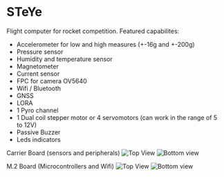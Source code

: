 # STeYe
Flight computer for rocket competition. 
Featured capabilites:
-  Accelerometer for low and high measures (+-16g and +-200g)
-  Pressure sensor
-  Humidity and temperature sensor
-  Magnetometer
-  Current sensor 
-  FPC for camera OV5640
-  Wifi / Bluetooth
-  GNSS
-  LORA
-  1 Pyro channel
-  1 Dual coil stepper motor or 4 servomotors (can work in the range of 5 to 12V)
-  Passive Buzzer
-  Leds indicators

Carrier Board (sensors and peripherals)
![Top View](https://github.com/user-attachments/assets/f09abfa1-e22d-46dc-ae9a-ede96a77ca30)
![Bottom view](https://github.com/user-attachments/assets/6a1c2b20-a7e8-4c4b-b34a-662e1468043d)

M.2 Board (Microcontrollers and Wifi)
![Top View](https://github.com/user-attachments/assets/85c0ef93-dc5d-41cd-ac0f-49d2d76c5f3f)
![Bottom view](https://github.com/user-attachments/assets/eb31b9d7-2e0d-4b17-8746-e6a02a298f33)

